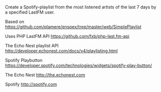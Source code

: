 Create a Spotify-playlist from the most listened artists of the last 7 days by a specified LastFM user.

Based on https://github.com/plamere/enspex/tree/master/web/SimplePlaylist

Uses PHP LastFM API https://github.com/fxb/php-last.fm-api

The Echo Nest playlist API http://developer.echonest.com/docs/v4/playlisting.html

Spotify Playbutton https://developer.spotify.com/technologies/widgets/spotify-play-button/

The Echo Nest http://the.echonest.com

Spotify http://spotify.com
